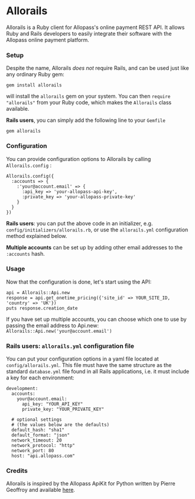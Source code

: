 # Allorails

Allorails is a Ruby client for Allopass's online payment REST API. It allows Ruby and Rails developers to easily integrate their software with the Allopass online payment platform.

### Setup

Despite the name, Allorails *does not* require Rails, and can be used just like any ordinary Ruby gem:

    gem install allorails

will install the `allorails` gem on your system. You can then `require "allorails"` from your Ruby code, which makes the `Allorails` class available.

**Rails users**, you can simply add the following line to your `Gemfile`

    gem allorails

### Configuration

You can provide configuration options to Allorails by calling `Allorails.config` :

    Allorails.config({
      :accounts => {
        :'your@account.email' => {
          :api_key => 'your-allopass-api-key',
          :private_key => 'your-allopass-private-key'
        }
      }
    })
    
**Rails users**: you can put the above code in an initializer, e.g. `config/initializers/allorails.rb`, or use the `allorails.yml` configuration method explained below.
    
**Multiple accounts** can be set up by adding other email addresses to the `:accounts` hash.

### Usage

Now that the configuration is done, let's start using the API:

    api = Allorails::Api.new
    response = api.get_onetime_pricing({'site_id' => YOUR_SITE_ID, 'country' => 'UK'})
    puts response.creation_date
    
If you have set up multiple accounts, you can choose which one to use by passing the email address to Api.new: `Allorails::Api.new('your@account.email')`

### Rails users: `allorails.yml` configuration file

You can put your configuration options in a yaml file located at `config/allorails.yml`. This file must have the same structure as the standard `database.yml` file found in all Rails applications, i.e. it must include a key for each environment:

    development:
      accounts:
        your@account.email:
          api_key: "YOUR_API_KEY"
          private_key: "YOUR_PRIVATE_KEY" 
      
      # optional settings
      # (the values below are the defaults)
      default_hash: "sha1"
      default_format: "json"
      network_timeout: 20
      network_protocol: "http"
      network_port: 80
      host: "api.allopass.com"

    
    
    
    
### Credits

Allorails is inspired by the Allopass ApiKit for Python written by Pierre Geoffroy and available [here](http://developer.allopass.com/apidoc/kit/python3.1/index.html). 